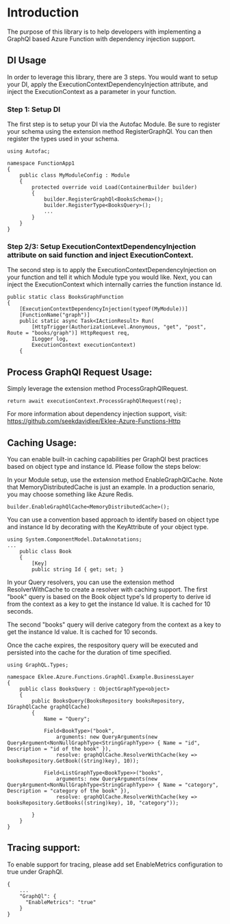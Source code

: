 # Introduction

The purpose of this library is to help developers with implementing a GraphQl based Azure Function with dependency injection support.

## DI Usage

In order to leverage this library, there are 3 steps. You would want to setup your DI, apply the ExecutionContextDependencyInjection attribute, and inject the ExecutionContext as a parameter in your function.

### Step 1: Setup DI

The first step is to setup your DI via the Autofac Module. Be sure to register your schema using the extension method RegisterGraphQl. You can then register the types used in your schema.

```
using Autofac;

namespace FunctionApp1
{
    public class MyModuleConfig : Module
    {
        protected override void Load(ContainerBuilder builder)
        {
            builder.RegisterGraphQl<BooksSchema>();
            builder.RegisterType<BooksQuery>();
            ...
        }
    }
}
```

### Step 2/3: Setup ExecutionContextDependencyInjection attribute on said function and inject ExecutionContext.

The second step is to apply the ExecutionContextDependencyInjection on your function and tell it which Module type you would like. Next, you can inject the ExecutionContext which internally carries the function instance Id.

```
public static class BooksGraphFunction
{
    [ExecutionContextDependencyInjection(typeof(MyModule))]
    [FunctionName("graph")]
    public static async Task<IActionResult> Run(
        [HttpTrigger(AuthorizationLevel.Anonymous, "get", "post", Route = "books/graph")] HttpRequest req,
        ILogger log,
        ExecutionContext executionContext)
    {	
```

## Process GraphQl Request Usage:

Simply leverage the extension method ProcessGraphQlRequest. 

```
return await executionContext.ProcessGraphQlRequest(req);
```

For more information about dependency injection support, visit: https://github.com/seekdavidlee/Eklee-Azure-Functions-Http

## Caching Usage:

You can enable built-in caching capabilities per GraphQl best practices based on object type and instance Id. Please follow the steps below:

In your Module setup, use the extension method EnableGraphQlCache. Note that MemoryDistributedCache is just an example. In a production senario, you may choose something like Azure Redis.

```
builder.EnableGraphQlCache<MemoryDistributedCache>();
```

You can use a convention based approach to identify based on object type and instance Id by decorating with the KeyAttribute of your object type.

```
using System.ComponentModel.DataAnnotations;
...
    public class Book
    {
        [Key]
        public string Id { get; set; }
```

In your Query resolvers, you can use the extension method ResolverWithCache to create a resolver with caching support. The first "book" query is based on the Book object type's Id property to derive id from the context as a key to get the instance Id value. It is cached for 10 seconds.

The second "books" query will derive category from the context as a key to get the instance Id value. It is cached for 10 seconds.

Once the cache expires, the respository query will be executed and persisted into the cache for the duration of time specified.

```
using GraphQL.Types;

namespace Eklee.Azure.Functions.GraphQl.Example.BusinessLayer
{
    public class BooksQuery : ObjectGraphType<object>
    {
        public BooksQuery(BooksRepository booksRepository, IGraphQlCache graphQlCache)
        {
            Name = "Query";

            Field<BookType>("book",
                arguments: new QueryArguments(new QueryArgument<NonNullGraphType<StringGraphType>> { Name = "id", Description = "id of the book" }),
                resolve: graphQlCache.ResolverWithCache(key => booksRepository.GetBook((string)key), 10));

            Field<ListGraphType<BookType>>("books",
                arguments: new QueryArguments(new QueryArgument<NonNullGraphType<StringGraphType>> { Name = "category", Description = "category of the book" }),
                resolve: graphQlCache.ResolverWithCache(key => booksRepository.GetBooks((string)key), 10, "category"));

        }
    }
}
```

## Tracing support:

To enable support for tracing, please add set EnableMetrics configuration to true under GraphQl.

```
{
    ...
    "GraphQl": {
      "EnableMetrics": "true" 
    } 
}
```